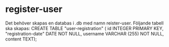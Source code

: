 # register-user


Det behöver skapas en databas i .db med namn reister-user. Följande tabell ska skapas:
CREATE TABLE "user-registration" (
  id INTEGER PRIMARY KEY,
  "registration-date"
  DATE NOT NULL,
  username VARCHAR (255) NOT NULL,
  content TEXT);